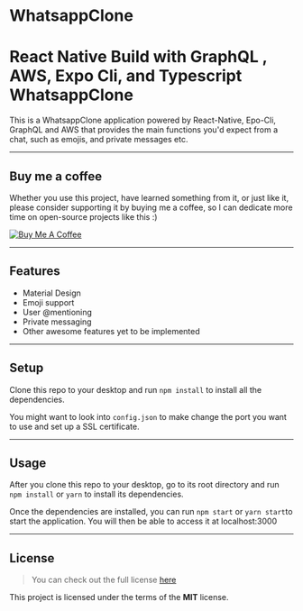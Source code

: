 # WhatsappClone
React Native Build with GraphQL , AWS, Expo Cli, and Typescript
WhatsappClone
============


This is a WhatsappClone application powered by React-Native, Epo-Cli, GraphQL and AWS that provides the main functions you'd expect from a chat, such as emojis, and private messages etc.

---
## Buy me a coffee

Whether you use this project, have learned something from it, or just like it, please consider supporting it by buying me a coffee, so I can dedicate more time on open-source projects like this :)

<a href="https://www.buymeacoffee.com/iepoc" target="_blank"><img src="https://www.buymeacoffee.com/assets/img/custom_images/orange_img.png" alt="Buy Me A Coffee" style="height: auto !important;width: auto !important;" ></a>

---

## Features
- Material Design
- Emoji support
- User @mentioning
- Private messaging
- Other awesome features yet to be implemented

<!--.
![User Features](http://i.imgur.com/WbF1fi2.png)

.
![Admin Features](http://i.imgur.com/xQFaadt.png) -->

---

## Setup
Clone this repo to your desktop and run `npm install` to install all the dependencies.

You might want to look into `config.json` to make change the port you want to use and set up a SSL certificate.

---

## Usage
After you clone this repo to your desktop, go to its root directory and run `npm install` or `yarn` to install its dependencies.

Once the dependencies are installed, you can run  `npm start` or `yarn start`to start the application. You will then be able to access it at localhost:3000

---

## License
>You can check out the full license [here](https://github.com/iepoch/WhatsappClone/blob/main/LICENSE)

This project is licensed under the terms of the **MIT** license.
